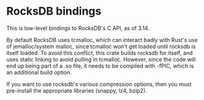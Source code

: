 RocksDB bindings
================

This is low-level bindings to RocksDB's C API, as of 3.14.

By default RocksDB uses tcmalloc, which can interact badly with Rust's use of jemalloc/system
malloc, since tcmalloc won't get loaded until rocksdb is itself loaded. To avoid this conflict, this
crate builds rocksdb for itself, and uses static linking to avoid pulling in tcmalloc. However,
since the code will end up being part of a .so file, it needs to be compiled with -fPIC, which is an
additional build option.

If you want to use rocksdb's various compression options, then you must pre-install the appropriate
libraries (snappy, lz4, bzip2).
